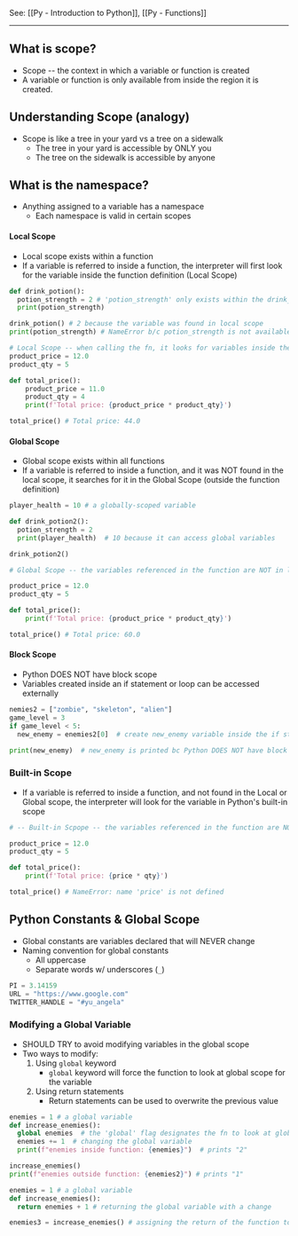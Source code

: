 See: [[Py - Introduction to Python]], [[Py - Functions]]

---
## What is scope?
* Scope -- the context in which a variable or function is created
* A variable or function is only available from inside the region it is created.

## Understanding Scope (analogy)
* Scope is like a tree in your yard vs a tree on a sidewalk
	* The tree in your yard is accessible by ONLY you
	* The tree on the sidewalk is accessible by anyone

## What is the namespace?
* Anything assigned to a variable has a namespace
	* Each namespace is valid in certain scopes

#### Local Scope
* Local scope exists within a function
* If a variable is referred to inside a function, the interpreter will first look for the variable inside the function definition (Local Scope)
```Python
def drink_potion():
  potion_strength = 2 # 'potion_strength' only exists within the drink_potion fn
  print(potion_strength)

drink_potion() # 2 because the variable was found in local scope
print(potion_strength) # NameError b/c potion_strength is not available (only accessible inside the fn)
```

```Python
# Local Scope -- when calling the fn, it looks for variables inside the local scope first
product_price = 12.0
product_qty = 5

def total_price():
    product_price = 11.0
    product_qty = 4
    print(f'Total price: {product_price * product_qty}')

total_price() # Total price: 44.0
```

#### Global Scope
* Global scope exists within all functions
* If a variable is referred to inside a function, and it was NOT found in the local scope, it searches for it in the Global Scope (outside the function definition)
```Python
player_health = 10 # a globally-scoped variable

def drink_potion2():
  potion_strength = 2 
  print(player_health)  # 10 because it can access global variables

drink_potion2()
```

```Python
# Global Scope -- the variables referenced in the function are NOT in local scope, so interpreter searches the global scope

product_price = 12.0
product_qty = 5

def total_price():
    print(f'Total price: {product_price * product_qty}')

total_price() # Total price: 60.0
```

#### Block Scope
* Python DOES NOT have block scope
* Variables created inside an if statement or loop can be accessed externally
```Python
nemies2 = ["zombie", "skeleton", "alien"]
game_level = 3
if game_level < 5:
  new_enemy = enemies2[0]  # create new_enemy variable inside the if statement

print(new_enemy)  # new_enemy is printed bc Python DOES NOT have block scope
```

### Built-in Scope
* If a variable is referred to inside a function, and not found in the Local or Global scope, the interpreter will look for the variable in Python's built-in scope
```Python
# -- Built-in Scpope -- the variables referenced in the function are NOT in the local or global scope; also not in the built-in scope

product_price = 12.0
product_qty = 5

def total_price():
    print(f'Total price: {price * qty}')

total_price() # NameError: name 'price' is not defined
```

## Python Constants & Global Scope
* Global constants are variables declared that will NEVER change
* Naming convention for global constants
	* All uppercase
	* Separate words w/ underscores (`_`)
```Python
PI = 3.14159
URL = "https://www.google.com"
TWITTER_HANDLE = "#yu_angela"
```

### Modifying a Global Variable
* SHOULD TRY to avoid modifying variables in the global scope
* Two ways to modify:
	1) Using `global` keyword
		* `global` keyword will force the function to look at global scope for the variable
	2) Using return statements
		* Return statements can be used to overwrite the previous value
```Python
enemies = 1 # a global variable
def increase_enemies():
  global enemies  # the 'global' flag designates the fn to look at global scope
  enemies += 1  # changing the global variable
  print(f"enemies inside function: {enemies}")  # prints "2"

increase_enemies()
print(f"enemies outside function: {enemies2}") # prints "1"
```

```Python
enemies = 1 # a global variable
def increase_enemies():
  return enemies + 1 # returning the global variable with a change

enemies3 = increase_enemies() # assigning the return of the function to enemies
```